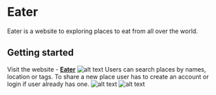 # Eater
Eater is a website to exploring places to eat from all over the world.
## Getting started
Visit the website - [**Eater**](https://frozen-hollows-32752.herokuapp.com/)
![alt text](https://res.cloudinary.com/papatki/image/upload/v1530606839/Capture0.jpg)
Users can search places by names, location or tags. To share a new place user has to create an account or login if user already has one.
![alt text](https://res.cloudinary.com/papatki/image/upload/v1530605831/Capture.jpg)
![alt text](https://res.cloudinary.com/papatki/image/upload/q_100/v1530605830/Capture2.jpg)
